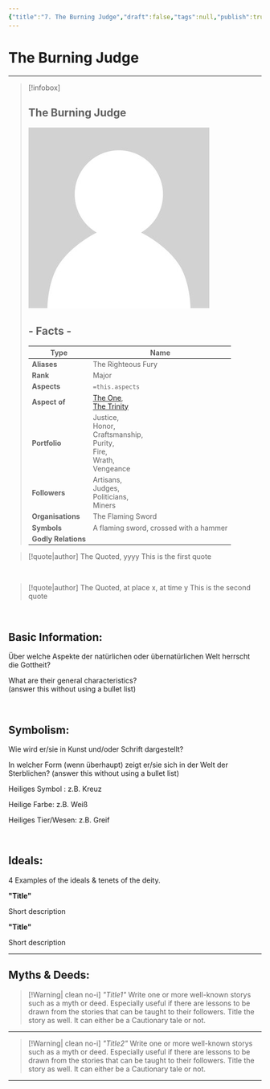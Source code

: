 ```yaml
---
{"title":"7. The Burning Judge","draft":false,"tags":null,"publish":true,"name":"The Burning Judge","aliases":"The Righteous Fury","organisations":"The Flaming Sword","rank":"Major","symbol":"A flaming sword, crossed with a hammer","portfolio":"Justice, <br>Honor, <br>Craftsmanship, <br>Purity, <br>Fire, <br>Wrath, <br>Vengeance","followers":"Artisans, <br>Judges, <br>Politicians, <br>Miners","relations":"","path":"3. Gods & Religion/4. The Nine/7. The Burning Judge.md","permalink":"/3-gods-and-religion/4-the-nine/7-the-burning-judge/","PassFrontmatter":true}
---
```


# The Burning Judge

---
> [!infobox]
> 
> 
> ## **The Burning Judge**
> 
> ![../../../NPC_Placeholder.jpg](../../NPC_Placeholder.jpg)
> 
> ## - Facts -
> | Type | Name |
> | ---- | ---- |
> | **Aliases** | The Righteous Fury |
> | **Rank** | Major |
> | **Aspects** | `=this.aspects` |
> | **Aspect of** | [The One](../2.%20The%20One%20True%20God/1.%20The%20One.md), <br>[The Trinity](../3.%20The%20Trinity/1.%20The%20Trinity.md) |
> | **Portfolio** | Justice, <br>Honor, <br>Craftsmanship, <br>Purity, <br>Fire, <br>Wrath, <br>Vengeance |
> | **Followers** | Artisans, <br>Judges, <br>Politicians, <br>Miners |
> | **Organisations** | The Flaming Sword |
> | **Symbols** | A flaming sword, crossed with a hammer |
> | **Godly Relations** |  |


> [!quote|author] The Quoted, yyyy
> This is the first quote

<br>

> [!quote|author] The Quoted, at place x, at time y
> This is the second quote

<br>

## Basic Information:
Über welche Aspekte der natürlichen oder übernatürlichen Welt herrscht die Gottheit?

What are their general characteristics?  
(answer this without using a bullet list)

<br>

## Symbolism:
Wie wird er/sie in Kunst und/oder Schrift dargestellt?

In welcher Form (wenn überhaupt) zeigt er/sie sich in der Welt der Sterblichen?
(answer this without using a bullet list)

Heiliges Symbol : z.B. Kreuz

Heilige Farbe: z.B. Weiß

Heiliges Tier/Wesen: z.B. Greif

<br>

## Ideals:
4 Examples of the ideals & tenets of the deity.

**"Title"**

Short description

**"Title"**

Short description

---

## Myths & Deeds:
>[!Warning| clean no-i] *"Title1"*
> Write one or more well-known storys such as a myth or deed. Especially useful if there are lessons to be drawn from the stories that can be taught to their followers. Title the story as well. It can either be a Cautionary tale or not.
---
>[!Warning| clean no-i] *"Title2"*
> Write one or more well-known storys such as a myth or deed. Especially useful if there are lessons to be drawn from the stories that can be taught to their followers. Title the story as well. It can either be a Cautionary tale or not.
---